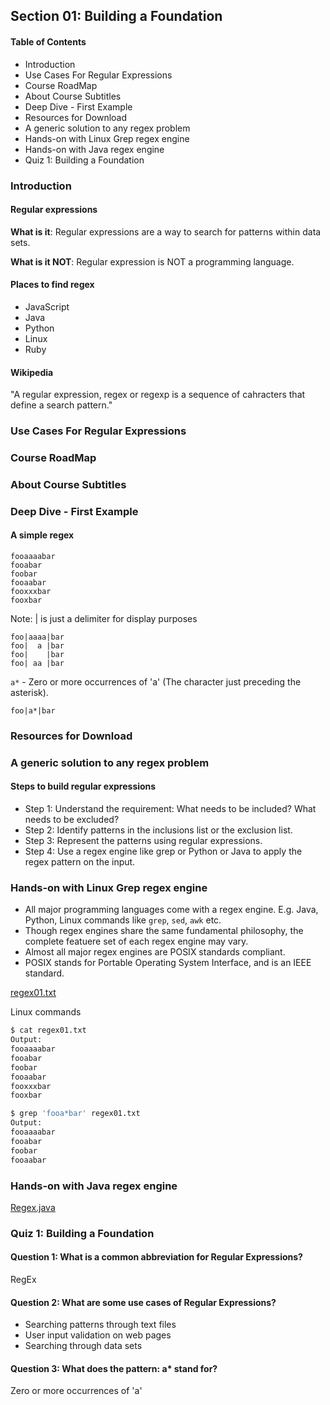 ## Section 01: Building a Foundation

#### Table of Contents

- Introduction
- Use Cases For Regular Expressions
- Course RoadMap
- About Course Subtitles
- Deep Dive - First Example
- Resources for Download
- A generic solution to any regex problem
- Hands-on with Linux Grep regex engine
- Hands-on with Java regex engine
- Quiz 1: Building a Foundation

### Introduction

#### Regular expressions

**What is it**: Regular expressions are a way to search for patterns within data sets.

**What is it NOT**: Regular expression is NOT a programming language.

#### Places to find regex

- JavaScript
- Java
- Python
- Linux
- Ruby

#### Wikipedia

"A regular expression, regex or regexp is a sequence of cahracters that define a search pattern."

### Use Cases For Regular Expressions

### Course RoadMap

### About Course Subtitles

### Deep Dive - First Example

#### A simple regex

```
fooaaaabar
fooabar
foobar
fooaabar
fooxxxbar
fooxbar
```

Note: | is just a delimiter for display purposes

```
foo|aaaa|bar
foo|  a |bar
foo|    |bar
foo| aa |bar
```

`a*` - Zero or more occurrences of 'a' (The character just preceding the asterisk).

```
foo|a*|bar
```

### Resources for Download

### A generic solution to any regex problem

#### Steps to build regular expressions

- Step 1: Understand the requirement: What needs to be included? What needs to be excluded?
- Step 2: Identify patterns in the inclusions list or the exclusion list.
- Step 3: Represent the patterns using regular expressions.
- Step 4: Use a regex engine like grep or Python or Java to apply the regex pattern on the input.

### Hands-on with Linux Grep regex engine

- All major programming languages come with a regex engine. E.g. Java, Python, Linux commands like
  `grep`, `sed`, `awk` etc.
- Though regex engines share the same fundamental philosophy, the complete featuere set of each
  regex engine may vary.
- Almost all major regex engines are POSIX standards compliant.
- POSIX stands for Portable Operating System Interface, and is an IEEE standard.

[regex01.txt](/courses/The%20Complete%20RegEx%20Course%20For%20Beginners/02_the_basic_set/regex01.txt)

Linux commands

```bash
$ cat regex01.txt
Output:
fooaaaabar
fooabar
foobar
fooaabar
fooxxxbar
fooxbar

$ grep 'fooa*bar' regex01.txt
Output:
fooaaaabar
fooabar
foobar
fooaabar
```

### Hands-on with Java regex engine

[Regex.java](/courses/The%20Complete%20RegEx%20Course%20For%20Beginners/Java_files/Regex.java)

### Quiz 1: Building a Foundation

#### Question 1: What is a common abbreviation for Regular Expressions?

RegEx

#### Question 2: What are some use cases of Regular Expressions?

- Searching patterns through text files
- User input validation on web pages
- Searching through data sets

#### Question 3: What does the pattern: a\* stand for?

Zero or more occurrences of 'a'
